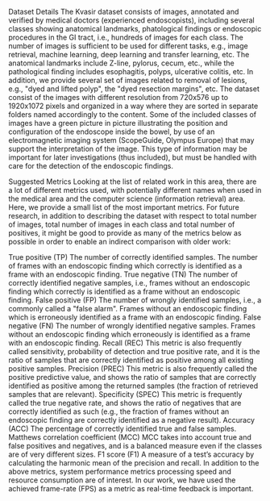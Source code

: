 Dataset Details
The Kvasir dataset consists of images, annotated and verified by medical doctors (experienced endoscopists), including several classes showing anatomical landmarks, phatological findings or endoscopic procedures in the GI tract, i.e., hundreds of images for each class. The number of images is sufficient to be used for different tasks, e.g., image retrieval, machine learning, deep learning and transfer learning, etc. The anatomical landmarks include Z-line, pylorus, cecum, etc., while the pathological finding includes esophagitis, polyps, ulcerative colitis, etc. In addition, we provide several set of images related to removal of lesions, e.g., "dyed and lifted polyp", the "dyed resection margins", etc. The dataset consist of the images with different resolution from 720x576 up to 1920x1072 pixels and organized in a way where they are sorted in separate folders named accordingly to the content. Some of the included classes of images have a green picture in picture illustrating the position and configuration of the endoscope inside the bowel, by use of an electromagnetic imaging system (ScopeGuide, Olympus Europe) that may support the interpretation of the image. This type of information may be important for later investigations (thus included), but must be handled with care for the detection of the endoscopic findings.

Suggested Metrics
Looking at the list of related work in this area, there are a lot of different metrics used, with potentially different names when used in the medical area and the computer science (information retrieval) area. Here, we provide a small list of the most important metrics. For future research, in addition to describing the dataset with respect to total number of images, total number of images in each class and total number of positives, it might be good to provide as many of the metrics below as possible in order to enable an indirect comparison with older work:

True positive (TP) The number of correctly identified samples. The number of frames with an endoscopic finding which correctly is identified as a frame with an endoscopic finding.
True negative (TN) The number of correctly identified negative samples, i.e., frames without an endoscopic finding which correctly is identified as a frame without an endoscopic finding.
False positive (FP) The number of wrongly identified samples, i.e., a commonly called a "false alarm". Frames without an endoscopic finding which is erroneously identified as a frame with an endoscopic finding.
False negative (FN) The number of wrongly identified negative samples. Frames without an endoscopic finding which erroneously is identified as a frame with an endoscopic finding.
Recall (REC) This metric is also frequently called sensitivity, probability of detection and true positive rate, and it is the ratio of samples that are correctly identified as positive among all existing positive samples.
Precision (PREC) This metric is also frequently called the positive predictive value, and shows the ratio of samples that are correctly identified as positive among the returned samples (the fraction of retrieved samples that are relevant).
Specificity (SPEC) This metric is frequently called the true negative rate, and shows the ratio of negatives that are correctly identified as such (e.g., the fraction of frames without an endoscopic finding are correctly identified as a negative result).
Accuracy (ACC) The percentage of correctly identified true and false samples.
Matthews correlation coefficient (MCC) MCC takes into account true and false positives and negatives, and is a balanced measure even if the classes are of very different sizes.
F1 score (F1) A measure of a test’s accuracy by calculating the harmonic mean of the precision and recall.
In addition to the above metrics, system performance metrics processing speed and resource consumption are of interest. In our work, we have used the achieved frame-rate (FPS) as a metric as real-time feedback is important.

